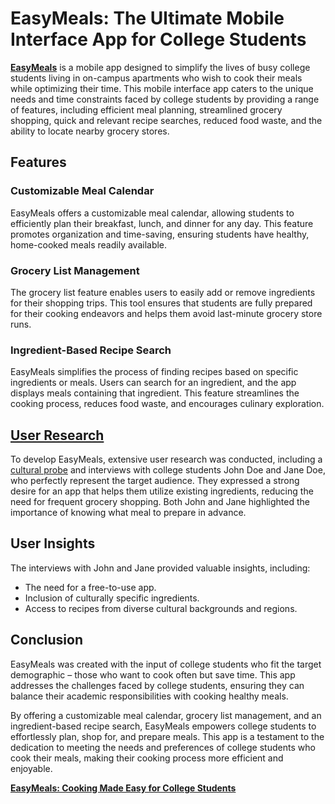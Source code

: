 # EasyMeals: The Ultimate Mobile Interface App for College Students

**[EasyMeals](https://www.figma.com/proto/d3grPInkYXJZabTRPOidNp/Individual-Assignment-2?node-id=6-1162&starting-point-node-id=6%3A1162&mode=design&t=m1j8zA6oGlhjS1NE-1)** is a mobile app designed to simplify the lives of busy college students living in on-campus apartments who wish to cook their meals while optimizing their time. This mobile interface app caters to the unique needs and time constraints faced by college students by providing a range of features, including efficient meal planning, streamlined grocery shopping, quick and relevant recipe searches, reduced food waste, and the ability to locate nearby grocery stores.

## Features

### Customizable Meal Calendar

EasyMeals offers a customizable meal calendar, allowing students to efficiently plan their breakfast, lunch, and dinner for any day. This feature promotes organization and time-saving, ensuring students have healthy, home-cooked meals readily available.

### Grocery List Management

The grocery list feature enables users to easily add or remove ingredients for their shopping trips. This tool ensures that students are fully prepared for their cooking endeavors and helps them avoid last-minute grocery store runs.

### Ingredient-Based Recipe Search

EasyMeals simplifies the process of finding recipes based on specific ingredients or meals. Users can search for an ingredient, and the app displays meals containing that ingredient. This feature streamlines the cooking process, reduces food waste, and encourages culinary exploration.

## [User Research](research)

To develop EasyMeals, extensive user research was conducted, including a [cultural probe](research) and interviews with college students John Doe and Jane Doe, who perfectly represent the target audience. They expressed a strong desire for an app that helps them utilize existing ingredients, reducing the need for frequent grocery shopping. Both John and Jane highlighted the importance of knowing what meal to prepare in advance.

## User Insights

The interviews with John and Jane provided valuable insights, including:

- The need for a free-to-use app.
- Inclusion of culturally specific ingredients.
- Access to recipes from diverse cultural backgrounds and regions.

## Conclusion

EasyMeals was created with the input of college students who fit the target demographic – those who want to cook often but save time. This app addresses the challenges faced by college students, ensuring they can balance their academic responsibilities with cooking healthy meals.

By offering a customizable meal calendar, grocery list management, and an ingredient-based recipe search, EasyMeals empowers college students to effortlessly plan, shop for, and prepare meals. This app is a testament to the dedication to meeting the needs and preferences of college students who cook their meals, making their cooking process more efficient and enjoyable.

**[EasyMeals: Cooking Made Easy for College Students](https://www.figma.com/proto/d3grPInkYXJZabTRPOidNp/Individual-Assignment-2?node-id=6-1162&starting-point-node-id=6%3A1162&mode=design&t=m1j8zA6oGlhjS1NE-1)**

